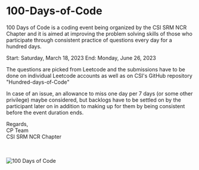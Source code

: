 # 100-Days-of-Code

100 Days of Code is a coding event being organized by the CSI SRM NCR Chapter  and it is aimed at improving the problem solving skills of those who participate through consistent practice of questions every day for a hundred days.

Start:  Saturday, March 18, 2023
End:    Monday, June 26, 2023

The questions are picked from Leetcode and the submissions have to be done on individual Leetcode accounts as well as on CSI's GitHub repository "Hundred-days-of-Code"

In case of an issue, an allowance to miss one day per 7 days (or some other privilege) maybe considered, but backlogs have to be settled on by the participant later on in addition to making up for them by being consistent before the event duration ends.

Regards,<br>
CP Team<br>
CSI SRM NCR Chapter

<br><br>![100 Days of Code](https://user-images.githubusercontent.com/125901601/224051239-515e5a30-30a9-4b18-af93-aec8aa22eed9.png)
